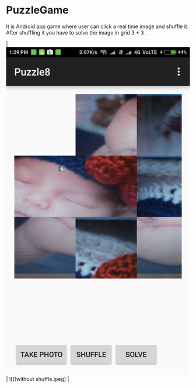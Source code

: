 # PuzzleGame
It is Android app game where user can click a real time image and shuffle it. After shuffling it you have to solve the image in grid 3 * 3 .


| ![](shuffle1.jpeg) | ![](without shuffle.jpeg)  |
